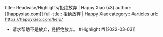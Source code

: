 title:: Readwise/Highlights/拒绝放弃 | Happy Xiao (43)
author:: [[happyxiao.com]]
full-title:: 拒绝放弃 | Happy Xiao
category:: #articles
url:: https://happyxiao.com/help/

- 请求帮助不是放弃，是拒绝放弃。 #Highlight #[[2022-03-03]]